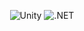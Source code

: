 <p align="center">
    <img alt="Unity" src ="https://img.shields.io/badge/Unity-333333.svg?&style=for-the-badge&logo=Unity&logoColor=white"/>
  <img alt=".NET" src ="https://img.shields.io/badge/.NET-512BD4.svg?&style=for-the-badge&logo=.NET&logoColor=white"/>
</p>


